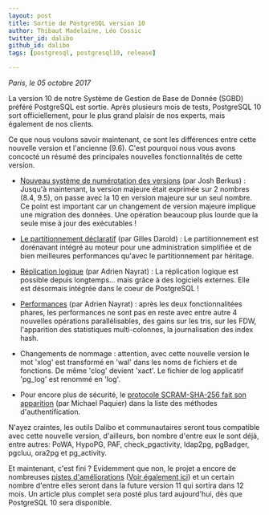 ```yaml
---
layout: post
title: Sortie de PostgreSQL version 10
author: Thibaut Madelaine, Léo Cossic
twitter_id: dalibo
github_id: dalibo
tags: [postgresql, postgresql10, release]

---
```


*Paris, le 05 octobre 2017*

La version 10 de notre Système de Gestion de Base de Donnée (SGBD) préféré PostgreSQL est sortie. Après plusieurs mois de tests, PostgreSQL 10 sort officiellement, pour le plus grand plaisir de nos experts, mais également de nos clients.

<!--MORE-->

Ce que nous voulons savoir maintenant, ce sont les différences entre cette nouvelle version et l'ancienne (9.6). C'est pourquoi nous vous avons concocté un résumé des principales nouvelles fonctionnalités de cette version.


  * [Nouveau système de numérotation des versions](http://www.databasesoup.com/2016/05/changing-postgresql-version-numbering.html) (par Josh Berkus) :
Jusqu'à maintenant, la version majeure était exprimée sur 2 nombres (8.4, 9.5), on passe avec la 10 en version majeure sur un seul nombre. Ce point est important car un changement de version majeure implique une migration des données. Une opération beaucoup plus lourde que la seule mise à jour des exécutables !

  * [Le partitionnement déclaratif](http://pgday.fr/slides/darold_pgday_2017_partitionnement.pdf) (par Gilles Darold) : 
Le partitionnement est dorénavant intégré au moteur pour une administration simplifiée et de bien meilleures performances qu'avec le partitionnement par héritage.

  * [Réplication logique](https://blog.anayrat.info/2017/07/29/postgresql-10-et-la-replication-logique-fonctionnement/) (par Adrien Nayrat) : 
La réplication logique est possible depuis longtemps... mais grâce à des logiciels externes. Elle est désormais intégrée dans le coeur de PostgreSQL !

  * [Performances](https://blog.anayrat.info/2017/10/04/postgresql-10-amelioration-des-performances/) (par Adrien Nayrat) : 
après les deux fonctionnalitées phares, les performances ne sont pas en reste avec entre autre 4 nouvelles opérations parallélisables, des gains sur les tris, sur les FDW, l'apparition des statistiques multi-colonnes, la journalisation des index hash.

  * Changements de nommage : 
attention, avec cette nouvelle version le mot 'xlog' est transformé en 'wal' dans les noms de fichiers et de fonctions. De même 'clog' devient 'xact'. Le fichier de log applicatif 'pg_log' est renommé en 'log'.

  * Pour encore plus de sécurité, le [protocole SCRAM-SHA-256 fait son apparition](http://paquier.xyz/postgresql-2/postgres-10-scram-authentication/) (par Michael Paquier) dans la liste des méthodes d'authentification.


N'ayez craintes, les outils Dalibo et communautaires seront tous compatible avec cette nouvelle version, d'ailleurs, bon nombre d'entre eux le sont déjà, entre autres: PoWA, HypoPG, PAF, check_pgactivity, ldap2pg, pgBadger, pgcluu, ora2pg et pg_activity.

Et maintenant, c'est fini ?
Evidemment que non, le projet a encore de nombreuses [pistes d'améliorations](https://wiki.postgresql.org/wiki/Todo) ([Voir également ici](https://wiki.postgresql.org/wiki/PostgreSQL11_Roadmap)) et un certain nombre d'entre elles seront dans la future version 11 qui sortira dans 12 mois.
Un article plus complet sera posté plus tard aujourd'hui, dès que PostgreSQL 10 sera disponible.

